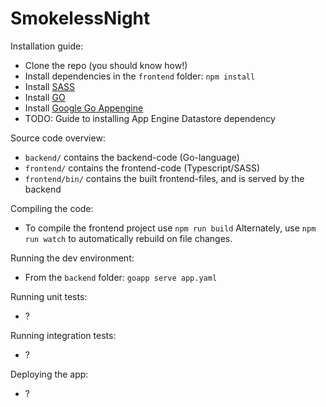 # SmokelessNight

Installation guide:
* Clone the repo (you should know how!)
* Install dependencies in the `frontend` folder: `npm install`
* Install [SASS](http://sass-lang.com/install)
* Install [GO](https://golang.org/doc/install)
* Install [Google Go Appengine](https://cloud.google.com/appengine/docs/go/download)
* TODO: Guide to installing App Engine Datastore dependency


Source code overview:
* `backend/` contains the backend-code (Go-language)
* `frontend/` contains the frontend-code (Typescript/SASS)
* `frontend/bin/` contains the built frontend-files, and is served by the backend


Compiling the code:
* To compile the frontend project use `npm run build`
Alternately, use `npm run watch` to automatically rebuild on file changes.


Running the dev environment:
* From the `backend` folder: `goapp serve app.yaml`


Running unit tests:
* ?


Running integration tests:
* ?


Deploying the app:
* ?
